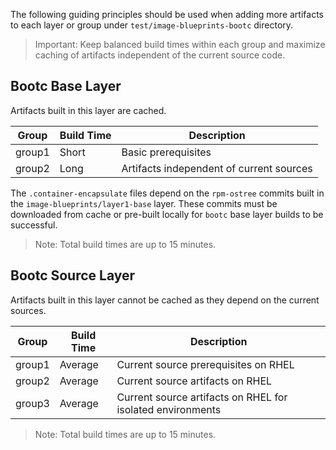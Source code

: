 The following guiding principles should be used when adding more artifacts to
each layer or group under `test/image-blueprints-bootc` directory.

> Important: Keep balanced build times within each group and maximize caching
> of artifacts independent of the current source code.

## Bootc Base Layer

Artifacts built in this layer are cached.

|Group |Build Time|Description|
|------|----------|-----------|
|group1| Short    | Basic prerequisites
|group2| Long     | Artifacts independent of current sources

The `.container-encapsulate` files depend on the `rpm-ostree` commits built in
the `image-blueprints/layer1-base` layer. These commits must be downloaded from
cache or pre-built locally for `bootc` base layer builds to be successful.

> Note: Total build times are up to 15 minutes.

## Bootc Source Layer

Artifacts built in this layer cannot be cached as they depend on the current sources.

|Group |Build Time|Description|
|------|----------|-----------|
|group1| Average  | Current source prerequisites on RHEL
|group2| Average  | Current source artifacts on RHEL
|group3| Average  | Current source artifacts on RHEL for isolated environments

> Note: Total build times are up to 15 minutes.
